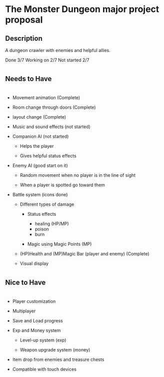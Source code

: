 # The Monster Dungeon major project proposal

## Description

A dungeon crawler with enemies and helpful allies. 

Done 3/7
Working on 2/7
Not started 2/7
# 
## Needs to Have
# 
- Movement animation (Complete)

- Room change through doors (Complete)

- layout change (Complete)

- Music and sound effects (not started)

- Companion AI (not started)

    - Helps the player

    - Gives helpful status effects

- Enemy AI (good start on it)

    - Random movement when no player is in the line of sight
    
    - When a player is spotted go toward them

- Battle system (icons done)

    - Different types of damage

        - Status effects
            - healing (HP/MP)
            - poison
            - burn

        - Magic using Magic Points (MP)

    - (HP)Health and (MP)Magic Bar (player and enemy) (Complete)

    - Visual display



# 
## Nice to Have
# 
- Player customization

- Multiplayer

- Save and Load progress

- Exp and Money system

    - Level-up system (exp)

    - Weapon upgrade system (money)

- Item drop from enemies and treasure chests

- Compatible with touch devices